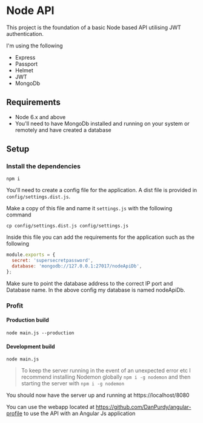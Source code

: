 # Node API

This project is the foundation of a basic Node based API utilising JWT authentication.

I'm using the following

* Express
* Passport
* Helmet
* JWT
* MongoDb

## Requirements

* Node 6.x and above
* You'll need to have MongoDb installed and running on your system or remotely and have created a database

## Setup

### Install the dependencies

`npm i`

You'll need to create a config file for the application. A dist file is provided in `config/settings.dist.js`.

Make a copy of this file and name it `settings.js` with the following command

`cp config/settings.dist.js config/settings.js`

Inside this file you can add the requirements for the application such as the following

```javascript
module.exports = {
  secret: 'supersecretpassword',
  database: 'mongodb://127.0.0.1:27017/nodeApiDb',
};
```

Make sure to point the database address to the correct IP port and Database name. In the above config my database is named nodeApiDb.


### Profit

#### Production build

`node main.js --production`

#### Development build

`node main.js`

> To keep the server running in the event of an unexpected error etc I recommend installing Nodemon globally `npm i -g nodemon` and then starting the server with `npm i -g nodemon`

You should now have the server up and running at https://localhost/8080

You can use the webapp located at https://github.com/DanPurdy/angular-profile to use the API with an Angular Js application
